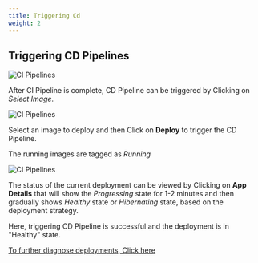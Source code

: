 ```yaml
---
title: Triggering Cd
weight: 2
---
```


## Triggering CD Pipelines

![CI Pipelines](../../tri_cd.jpg "Triggering CI Pipelines")

After CI Pipeline is complete, CD Pipeline can be triggered by Clicking on 
*Select Image*.

![CI Pipelines](../../CD1.JPG "Triggering CI Pipelines")

Select an image to deploy and then Click on **Deploy** to trigger the CD Pipeline.

The running images are tagged as *Running*


![CI Pipelines](../../tri_cd5.jpg "Triggering CI Pipelines")

The  status of the current deployment can be viewed by Clicking on **App Details** that will show the *Progressing* state for 1-2 minutes and then gradually shows *Healthy* state or *Hibernating* state, based on the deployment strategy.

Here, triggering CD Pipeline is successful and the deployment is in "Healthy" state.


[To further diagnose deployments, Click here](https://docs.devtron.ai/docs/reference/debugging-deployments-and-monitoring/)

